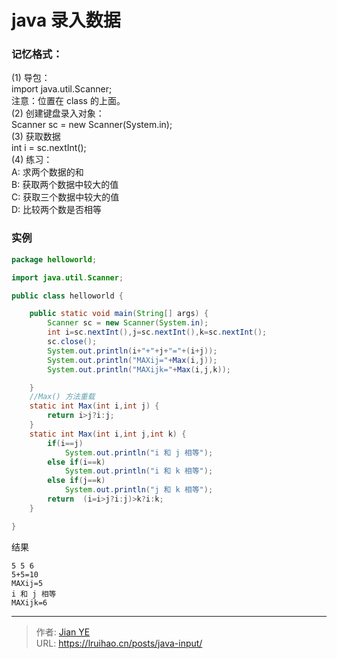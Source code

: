 # java 录入数据


### 记忆格式：

(1) 导包：  
 import java.util.Scanner;  
 注意：位置在 class 的上面。  
(2) 创建键盘录入对象：  
 Scanner sc = new Scanner(System.in);  
(3) 获取数据  
 int i = sc.nextInt();  
(4) 练习：  
 A: 求两个数据的和  
 B: 获取两个数据中较大的值  
 C: 获取三个数据中较大的值  
 D: 比较两个数是否相等

### 实例

```java
package helloworld;

import java.util.Scanner;

public class helloworld {

	public static void main(String[] args) {
		Scanner sc = new Scanner(System.in);
		int i=sc.nextInt(),j=sc.nextInt(),k=sc.nextInt();
		sc.close();
		System.out.println(i+"+"+j+"="+(i+j));
		System.out.println("MAXij="+Max(i,j));
		System.out.println("MAXijk="+Max(i,j,k));

	}
	//Max() 方法重载
	static int Max(int i,int j) {
		return i>j?i:j;
	}
	static int Max(int i,int j,int k) {
		if(i==j)
			System.out.println("i 和 j 相等");
		else if(i==k)
			System.out.println("i 和 k 相等");
		else if(j==k)
			System.out.println("j 和 k 相等");
		return  (i=i>j?i:j)>k?i:k;
	}

}
```

结果

```
5 5 6
5+5=10
MAXij=5
i 和 j 相等
MAXijk=6
```


---

> 作者: [Jian YE](https://github.com/jianye0428)  
> URL: https://lruihao.cn/posts/java-input/  

